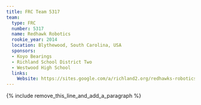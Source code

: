 ```yaml
---
title: FRC Team 5317
team:
  type: FRC
  number: 5317
  name: Redhawk Robotics
  rookie_year: 2014
  location: Blythewood, South Carolina, USA
  sponsors:
  - Koyo Bearings
  - Richland School District Two
  - Westwood High School
  links:
    Website: https://sites.google.com/a/richland2.org/redhawks-robotics/
---
```


{% include remove_this_line_and_add_a_paragraph %}